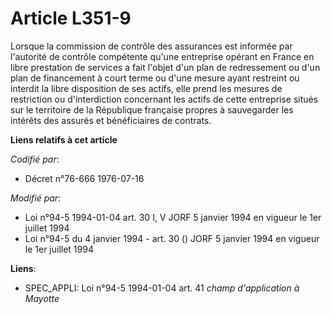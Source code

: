 # Article L351-9

Lorsque la commission de contrôle des assurances est informée par l'autorité de contrôle compétente qu'une entreprise opérant
en France en libre prestation de services a fait l'objet d'un plan de redressement ou d'un plan de financement à court terme
ou d'une mesure ayant restreint ou interdit la libre disposition de ses actifs, elle prend les mesures de restriction ou
d'interdiction concernant les actifs de cette entreprise situés sur le territoire de la République française propres à
sauvegarder les intérêts des assurés et bénéficiaires de contrats.

**Liens relatifs à cet article**

_Codifié par_:

  - Décret n°76-666 1976-07-16

_Modifié par_:

  - Loi n°94-5 1994-01-04 art. 30 I, V JORF 5 janvier 1994 en vigueur le 1er juillet 1994
  - Loi n°94-5 du 4 janvier 1994 - art. 30 () JORF 5 janvier 1994 en vigueur le 1er juillet 1994

**Liens**:

  - SPEC_APPLI: Loi n°94-5 1994-01-04 art. 41 *champ d'application à Mayotte*
